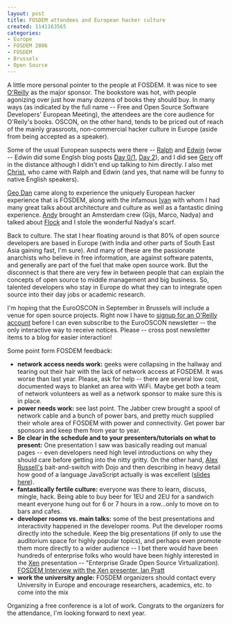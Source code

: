 ```yaml
--- 
layout: post
title: FOSDEM attendees and European hacker culture
created: 1141163565
categories: 
- Europe
- FOSDEM 2006
- FOSDEM
- Brussels
- Open Source
---
```

<p>A little more personal pointer to the people at FOSDEM. It was nice to see <a href="http://www.oreilly.com">O'Reilly</a> as the major sponsor. The bookstore was hot, with people agonizing over just how many dozens of books they should buy. In many ways (as indicated by the full name -- Free and Open Source Software Developers' European Meeting), the attendees are the core audience for O'Reily's books. OSCON, on the other hand, tends to be priced out of reach of the mainly grassroots, non-commercial hacker culture in Europe (aside from being accepted as a speaker).</p>  <p>Some of the usual European suspects were there -- <a href="http://www.ralphm.net">Ralph</a> and <a href="http://mons.net">Edwin</a> (wow -- Edwin did some Englsh blog posts <a href="http://mons.net/blog/310">Day 0/1</a>, <a href="http://mons.net/blog/311">Day 2</a>), and I did see <a href="http://weblogs.mozillazine.org/gerv/">Gerv</a> off in the distance although I didn't end up talking to him directly. I also met <a href="http://home.vianetworks.nl/users/richtofe/">Christ</a>, who came with Ralph and Edwin (and yes, that name will be funny to native English speakers).</p>  <p><a href="http://www.dankarran.com">Geo Dan</a> came along to experience the uniquely European hacker experience that is FOSDEM, along with the infamous <a href="http://www.ilabra.org">Ivan</a> with whom I had many great talks about architecture and culture as well as a fantastic dining experience. <a href="http://an9.org/blog/">Andy</a> brought an Amsterdam crew (Gijs, Marco, Nadya) and talked about <a title="The world's next browser?" href="http://www.flock.com">Flock</a> and I stole the wonderful Nadya's scarf.</p>  <p>Back to culture. The stat I hear floating around is that 80% of open source developers are based in Europe (with India and other parts of South East Asia gaining fast, I'm sure). And many of these are the passionate anarchists who believe in free information, are against software patents, and generally are part of the fuel that make open source work. But the disconnect is that there are very few in between people that can explain the concepts of open source to middle management and big business. So, talented developers who stay in Europe do what they can to integrate open source into their day jobs or academic research.</p>  <p>I'm hoping that the EuroOSCON in September in Brussels will include a venue for open source projects. Right now I have to <a href="https://members.oreilly.com/cs/members/rlogin?x-url=http%3A%2F%2Fwww.oreillynet.com%2Fcs%2Fnl%2Flogin">signup for an O'Reilly account</a> before I can even subscribe to the EuroOSCON newsletter -- the only interactive way to receive notices. Please -- cross post newsletter items to a blog for easier interaction!</p>  <p>Some point form FOSDEM feedback:</p> <ul> <li><strong>network access needs work:</strong> geeks were collapsing in the hallway and tearing out their hair with the lack of network access at FOSDEM. It was worse than last year. Please, ask for help -- there are several low cost, documented ways to blanket an area with WiFi. Maybe get both a team of network volunteers as well as a network sponsor to make sure this is in place.</li> <li><strong>power needs work:</strong> see last point. The Jabber crew brought a spool of network cable and a bunch of power bars, and pretty much supplied their whole area of FOSDEM with power and connectivity. Get power bar sponsors and keep them from year to year.</li> <li><strong>Be clear in the schedule and to your presenters/tutorials on what to present:</strong> One presentation I saw was basically reading out manual pages -- even developers need high level introductions on why they should care before getting into the nitty gritty. On the other hand, <a href="http://alex.dojotoolkit.org">Alex Russell's</a> bait-and-switch with Dojo and then describing in heavy detail how good of a language JavaScript actually is was excellent (<a href="http://alex.dojotoolkit.org/?p=542">slides here</a>).</li> <li><strong>fantastically fertile culture:</strong> everyone was there to learn, discuss, mingle, hack. Being able to buy beer for 1EU and 2EU for a sandwich meant everyone hung out for 6 or 7 hours in a row...only to move on to bars and cafes.</li> <li><strong>developer rooms vs. main talks:</strong> some of the best presentations and interactivity happened in the developer rooms. Put the developer rooms directly into the schedule. Keep the big presentations (if only to use the auditorium space for highly popular topics), and perhaps even promote them more directly to a wider audience -- I bet there would have been hundreds of enterprise folks who would have been highly interested in the <a href="http://www.xensource.com/">Xen</a> presentation -- &quot;Enterprise Grade Open Source Virtualization). <a href="http://www.fosdem.org/2006/index/interviews/interviews_pratt">FOSDEM Interview with the Xen presenter, Ian Pratt</a></li> <li><strong>work the university angle:</strong> FOSDEM organizers should contact every University in Europe and encourage researchers, academics, etc. to come into the mix</li> </ul>  <p>Organizing a free conference is a lot of work. Congrats to the organizers for the attendance, I'm looking forward to next year.</p>
